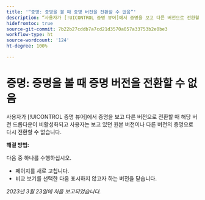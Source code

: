 ```yaml
---
title: '“증명: 증명을 볼 때 증명 버전을 전환할 수 없음”'
description: “사용자가 [!UICONTROL 증명 뷰어]에서 증명을 보고 다른 버전으로 전환할 때 해당 버전 드롭다운이 비활성화되고 사용자는 보고 있던 원본 버전이나 다른 버전의 증명으로 다시 전환할 수 없습니다.”
hidefromtoc: true
source-git-commit: 7b22b27cddb7a7cd21d3570a057a33753b2e0be3
workflow-type: ht
source-wordcount: '124'
ht-degree: 100%

---
```



# 증명: 증명을 볼 때 증명 버전을 전환할 수 없음


<!--
>[!NOTE]
>
>This issue was fixed on March 30, 2023.
-->

사용자가 [!UICONTROL 증명 뷰어]에서 증명을 보고 다른 버전으로 전환할 때 해당 버전 드롭다운이 비활성화되고 사용자는 보고 있던 원본 버전이나 다른 버전의 증명으로 다시 전환할 수 없습니다.

**해결 방법:**

다음 중 하나를 수행하십시오.

* 페이지를 새로 고칩니다.
* 비교 보기를 선택한 다음 표시하지 않고자 하는 버전을 닫습니다.

_2023년 3월 23일에 처음 보고되었습니다._

